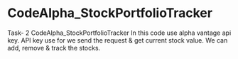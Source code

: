 # CodeAlpha_StockPortfolioTracker
Task- 2 CodeAlpha_StockPortfolioTracker
In this code use alpha vantage api key. API key use for we send the request & get current stock value. We can add, remove & track the stocks.
